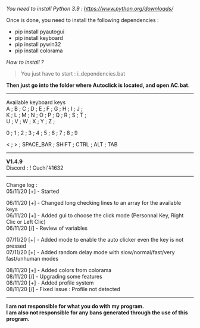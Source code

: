 *You need to install Python 3.9 : https://www.python.org/downloads/*

Once is done, you need to install the following dependencies :  
- pip install pyautogui  
- pip install keyboard  
- pip install pywin32  
- pip install colorama  

*How to install ?*
> You just have to start : i_dependencies.bat

**Then just go into the folder where Autoclick is located, and open AC.bat.**
_______  
Available keyboard keys   
A ; B ; C ; D ; E ; F ; G ; H ; I ; J ;  
K ; L ; M ; N ; O ; P ; Q ; R ; S ; T ;  
U ; V ; W ; X ; Y ; Z ;  

0 ; 1 ; 2 ; 3 ; 4 ; 5 ; 6 ; 7 ; 8 ; 9  

< ; > ; SPACE_BAR ; SHIFT ; CTRL ; ALT ; TAB  
_______  
**V1.4.9**  
Discord : ! Cuchi'#1632  
_______  
Change log :   
05/11/20 [+] -	Started  

06/11/20 [+] -	Changed long checking lines to an array for the available keys  
06/11/20 [+] -	Added gui to choose the click mode (Personnal Key, Right Clic or Left Clic)  
06/11/20 [/] -	Review of variables  

07/11/20 [+] -	Added mode to enable the auto clicker even the key is not pressed  
07/11/20 [+] -	Added random delay mode with slow/normal/fast/very fast/unhuman modes  

08/11/20 [+] -	Added colors from colorama  
08/11/20 [/] -	Upgrading some features  
08/11/20 [+] -	Added profile system  
08/11/20 [/] -  Fixed issue : Profile not detected
_______  
**I am not responsible for what you do with my program.**   
**I am also not responsible for any bans generated through the use of this program.**  
